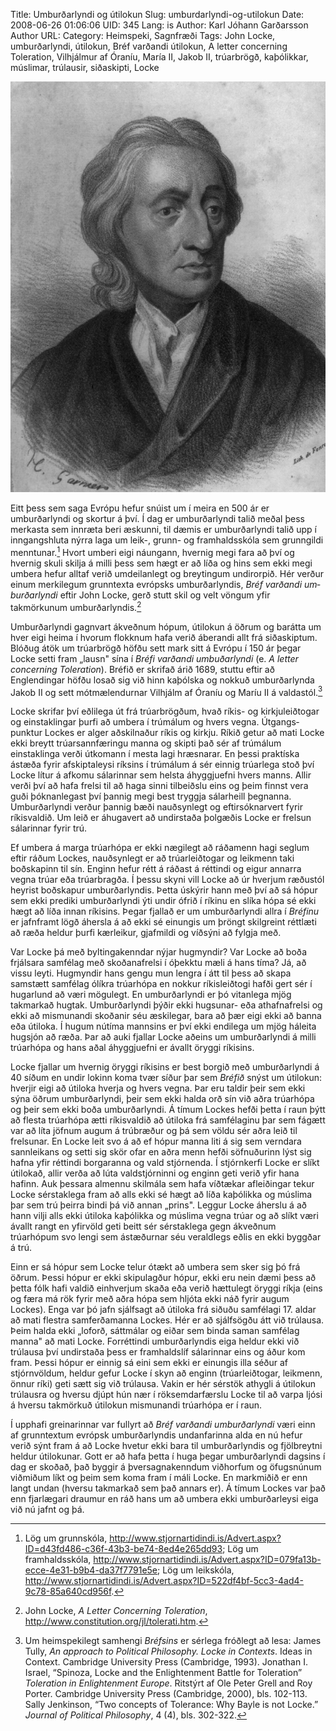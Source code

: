 Title: Umburðarlyndi og útilokun
Slug: umburdarlyndi-og-utilokun
Date: 2008-06-26 01:06:06
UID: 345
Lang: is
Author: Karl Jóhann Garðarsson
Author URL: 
Category: Heimspeki, Sagnfræði
Tags: John Locke, umburðarlyndi, útilokun, Bréf varðandi útilokun, A letter concerning Toleration, Vilhjálmur af Óraníu, María II, Jakob II, trúarbrögð, kaþólikkar, múslimar, trúlausir, siðaskipti, Locke

![John Locke](john-locke.jpg)

Eitt þess sem saga Evrópu hefur snúist um í meira en 500 ár er umburðarlyndi og skortur á því. Í dag er umburðar&shy;lyndi talið meðal þess merkasta sem innræta beri æskunni, til dæmis er umburðarlyndi talið upp í inn&shy;gangs&shy;hluta nýrra laga um leik-, grunn- og fram&shy;halds&shy;skóla sem grunn&shy;gildi menntunar.[^1]  Hvort umberi eigi náungann, hvernig megi fara að því og hvernig skuli skilja á milli þess sem hægt er að líða og hins sem ekki megi umbera hefur alltaf verið um&shy;deilan&shy;legt og breytingum undir&shy;orpið. Hér verður einum merkilegum grunn&shy;texta evrópsks um&shy;burðar&shy;lyndis, _Bréf varðandi um&shy;burðar&shy;lyndi_ eftir John Locke, gerð stutt skil og velt vöngum yfir takmörkunum um&shy;burðar&shy;lyndis.[^2]

Umburðarlyndi gagnvart ákveðnum hópum, útilokun á öðrum og barátta um hver eigi heima í hvorum flokknum hafa verið áberandi allt frá siðaskiptum. Blóðug átök um trúarbrögð höfðu sett mark sitt á Evrópu í 150 ár þegar Locke setti fram „lausn" sína í _Bréfi varðandi umbuðarlyndi_ (e. _A letter concerning Toleration_). Bréfið er skrifað árið 1689, stuttu eftir að Englendingar höfðu losað sig við hinn kaþólska og nokkuð umburðarlynda Jakob II og sett mót&shy;mæl&shy;endurnar Vilhjálm af Óraníu og Maríu II á valda&shy;stól.[^3]

Locke skrifar því eðlilega út frá trúarbrögðum, hvað ríkis- og kirkju&shy;leið&shy;togar og einstaklingar þurfi að umbera í trúmálum og hvers vegna. Útgangs&shy;punktur Lockes er alger aðskilnaður ríkis og kirkju. Ríkið getur að mati Locke ekki breytt trúar&shy;sann&shy;færingu manna og skipti það sér af trúmálum einstaklinga verði útkomann í mesta lagi hræsnarar. En þessi praktíska ástæða fyrir afskiptaleysi ríksins í trúmálum á sér einnig trúarlega stoð því Locke lítur á afkomu sálarinnar sem helsta áhyggjuefni hvers manns. Allir verði því að hafa frelsi til að haga sinni tilbeiðslu eins og þeim finnst vera guði þóknanlegast því þannig megi best tryggja sálarheill þegnanna. Umburðarlyndi verður þannig bæði nauðsynlegt og eftir&shy;sóknar&shy;vert fyrir ríkisvaldið. Um leið er áhugavert að undirstaða þolgæðis Locke er frelsun sálarinnar fyrir trú.

Ef umbera á marga trúarhópa er ekki nægilegt að ráðamenn hagi seglum eftir ráðum Lockes, nauðsynlegt er að trúar&shy;leið&shy;togar og leikmenn taki boðskapinn til sín. Enginn hefur rétt á ráðast á réttindi og eigur annarra vegna trúar eða trúarbragða. Í þessu skyni vill Locke að úr hverjum ræðustól heyrist boðskapur um&shy;burðar&shy;lyndis. Þetta úskýrir hann með því að sá hópur sem ekki prediki umburðarlyndi ýti undir ófrið í ríkinu en slíka hópa sé ekki hægt að líða innan ríkisins. Þegar fjallað er um umburðarlyndi allra í _Bréfinu_ er jafnframt lögð áhersla á að ekki sé einungis um þröngt skilgreint réttlæti að ræða heldur þurfi kærleikur, gjafmildi og víðsýni að fylgja með.

Var Locke þá með byltinga&shy;kenndar nýjar hugmyndir? Var Locke að boða frjálsara samfélag með skoðanafrelsi í óþekktu mæli á hans tíma? Já, að vissu leyti. Hugmyndir hans gengu mun lengra í átt til þess að skapa samstætt samfélag ólíkra trúarhópa en nokkur ríkisleiðtogi hafði gert sér í hugarlund að væri mögulegt. En umburðarlyndi er þó vitanlega mjög takmarkað hugtak. Umburðarlyndi þýðir ekki hugsunar- eða athafnafrelsi og ekki að mismunandi skoðanir séu æskilegar, bara að þær eigi ekki að banna eða útiloka. Í hugum nútíma mannsins er því ekki endilega um mjög háleita hugsjón að ræða. Þar að auki fjallar Locke aðeins um umburðarlyndi á milli trúarhópa og hans aðal áhyggjuefni er ávallt öryggi ríkisins.

Locke fjallar um hvernig öryggi ríkisins er best borgið með umburðarlyndi á 40 síðum en undir lokinn koma tvær síður þar sem _Bréfið_ snýst um útilokun: hverjir eigi að útiloka hverja og hvers vegna. Þar eru taldir þeir sem ekki sýna öðrum um&shy;burðar&shy;lyndi, þeir sem ekki halda orð sín við aðra trúarhópa og þeir sem ekki boða um&shy;burðar&shy;lyndi. Á tímum Lockes hefði þetta í raun þýtt að flesta trúarhópa ætti ríkisvaldið að útiloka frá samfélaginu þar sem fágætt var að líta jöfnum augum á trúbræður og þá sem völdu sér aðra leið til frelsunar. En Locke leit svo á að ef hópur manna liti á sig sem verndara sannleikans og setti sig skör ofar en aðra menn hefði söfnuðurinn lýst sig hafna yfir réttindi borgaranna og vald stjórnenda. Í stjórnkerfi Locke er slíkt útilokað, allir verða að lúta vald&shy;stjórninni og enginn geti verið yfir hana hafinn. Auk þessara almennu skilmála sem hafa víðtækar afleiðingar tekur Locke sérstaklega fram að alls ekki sé hægt að líða kaþólikka og múslima þar sem trú þeirra bindi þá við annan „prins". Leggur Locke áherslu á að hann vilji alls ekki útiloka kaþólikka og múslima vegna trúar og að slíkt væri ávallt rangt en yfirvöld geti beitt sér sérstaklega gegn ákveðnum trúarhópum svo lengi sem ástæðurnar séu veraldlegs eðlis en ekki byggðar á trú.

Einn er sá hópur sem Locke telur ótækt að umbera sem sker sig þó frá öðrum. Þessi hópur er ekki skipulagður hópur, ekki eru nein dæmi þess að þetta fólk hafi valdið einhverjum skaða eða verið hættulegt öryggi ríkja (eins og færa má rök fyrir með aðra hópa sem hljóta ekki náð fyrir augum Lockes). Enga var þó jafn sjálfsagt að útiloka frá siðuðu samfélagi 17. aldar að mati flestra samferðamanna Lockes. Hér er að sjálfsögðu átt við trúlausa. Þeim halda ekki „loforð, sáttmálar og eiðar sem binda saman samfélag manna" að mati Locke. Forréttindi um&shy;burðar&shy;lyndis eiga heldur ekki við trúlausa því undirstaða þess er framhaldslíf sálarinnar eins og áður kom fram. Þessi hópur er einnig sá eini sem ekki er einungis illa séður af stjórnvöldum, heldur gefur Locke í skyn að enginn (trúar&shy;leið&shy;togar, leikmenn, önnur ríki) geti sætt sig við trúlausa. Vakin er hér sérstök athygli á útilokun trúlausra og hversu djúpt hún nær í rök&shy;semdar&shy;færslu Locke til að varpa ljósi á hversu takmörkuð útilokun mismunandi trúarhópa er í raun.

Í upphafi greinarinnar var fullyrt að _Bréf varðandi um&shy;burðar&shy;lyndi_ væri einn af grunntextum evrópsk um&shy;burðar&shy;lyndis undanfarinna alda en nú hefur verið sýnt fram á að Locke hvetur ekki bara til um&shy;burðar&shy;lyndis og fjölbreytni heldur útilokunar. Gott er að hafa þetta í huga þegar umburðarlyndi dagsins í dag er skoðað, það byggir á þver&shy;sagna&shy;kenndum viðhorfum og öfugsnúnum viðmiðum líkt og þeim sem koma fram í máli Locke. En markmiðið er enn langt undan (hversu takmarkað sem það annars er). Á tímum Lockes var það enn fjarlægari draumur en ráð hans um að umbera ekki umburðarleysi eiga við nú jafnt og þá.

[^1]: Lög um grunnskóla, http://www.stjornartidindi.is/Advert.aspx?ID=d43fd486-c36f-43b3-be74-8ed4e265dd93; Lög um framhaldsskóla, http://www.stjornartidindi.is/Advert.aspx?ID=079fa13b-ecce-4e31-b9b4-da37f7791e5e; Lög um leikskóla, http://www.stjornartidindi.is/Advert.aspx?ID=522df4bf-5cc3-4ad4-9c78-85a640cd956f.

[^2]: John Locke, _A Letter Concerning Toleration_, http://www.constitution.org/jl/tolerati.htm.

[^3]: Um heimspekilegt samhengi _Bréfsins_ er sérlega fróðlegt að lesa: James Tully, _An approach to Political Philosophy. Locke in Contexts_. Ideas in Context. Cambridge University Press (Cambridge, 1993). Jonathan I. Israel, “Spinoza, Locke and the Enlightenment Battle for Toleration” _Toleration in Enlightenment Europe_. Ritstýrt af Ole Peter Grell and Roy Porter. Cambridge University Press (Cambridge, 2000), bls. 102-113. Sally Jenkinson, “Two concepts of Tolerance: Why Bayle is not Locke.” _Journal of Political Philosophy_, 4 (4), bls. 302-322.
